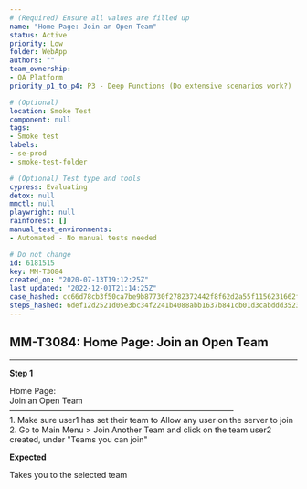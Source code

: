 ```yaml
---
# (Required) Ensure all values are filled up
name: "Home Page: Join an Open Team"
status: Active
priority: Low
folder: WebApp
authors: ""
team_ownership: 
- QA Platform
priority_p1_to_p4: P3 - Deep Functions (Do extensive scenarios work?)

# (Optional)
location: Smoke Test
component: null
tags: 
- Smoke test
labels: 
- se-prod
- smoke-test-folder

# (Optional) Test type and tools
cypress: Evaluating
detox: null
mmctl: null
playwright: null
rainforest: []
manual_test_environments: 
- Automated - No manual tests needed

# Do not change
id: 6181515
key: MM-T3084
created_on: "2020-07-13T19:12:25Z"
last_updated: "2022-12-01T21:14:25Z"
case_hashed: cc66d78cb3f50ca7be9b87730f2782372442f8f62d2a55f1156231662f012ec36c4e4d5c037d839e71e02837b4f4b5a4
steps_hashed: 6def12d2521d05e3bc34f2241b4088abb1637b841cb01d3cabddd35237abe5d71aa400f2053bd73545efd7a622bde398
---
```


<!-- (Auto-generated) Based on frontmatter's "key" and "name" -->

## MM-T3084: Home Page: Join an Open Team

---

**Step 1**

Home Page:\
Join an Open Team\
————————————————————————————\
1\. Make sure user1 has set their team to Allow any user on the server to join\
2\. Go to Main Menu > Join Another Team and click on the team user2 created, under "Teams you can join"

**Expected**

Takes you to the selected team
